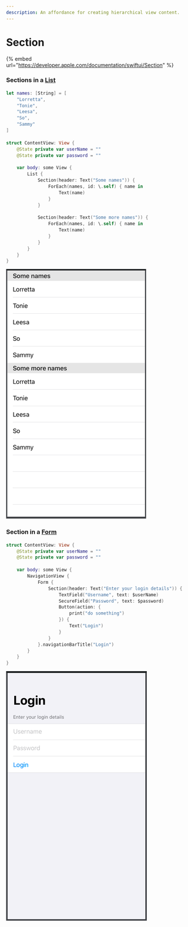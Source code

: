 ```yaml
---
description: An affordance for creating hierarchical view content.
---
```


# Section

{% embed url="https://developer.apple.com/documentation/swiftui/Section" %}

### Sections in a [List](list.md)

```swift
let names: [String] = [
    "Lorretta",
    "Tonie",
    "Leesa",
    "So",
    "Sammy"
]

struct ContentView: View {
    @State private var userName = ""
    @State private var password = ""
    
    var body: some View {
        List {
            Section(header: Text("Some names")) {
                ForEach(names, id: \.self) { name in
                    Text(name)
                }
            }
            
            Section(header: Text("Some more names")) {
                ForEach(names, id: \.self) { name in
                    Text(name)
                }
            }
        }
    }
}
```

![Sections in a List](.gitbook/assets/screen-shot-2019-09-30-at-9.50.15-pm.png)

### Section in a [Form](form.md)

```swift
struct ContentView: View {
    @State private var userName = ""
    @State private var password = ""
    
    var body: some View {
        NavigationView {
            Form {
                Section(header: Text("Enter your login details")) {
                    TextField("Username", text: $userName)
                    SecureField("Password", text: $password)
                    Button(action: {
                        print("do something")
                    }) {
                        Text("Login")
                    }
                }
            }.navigationBarTitle("Login")
        }
    }
}
```

![Section in a Form](.gitbook/assets/screen-shot-2019-09-30-at-9.53.20-pm.png)

